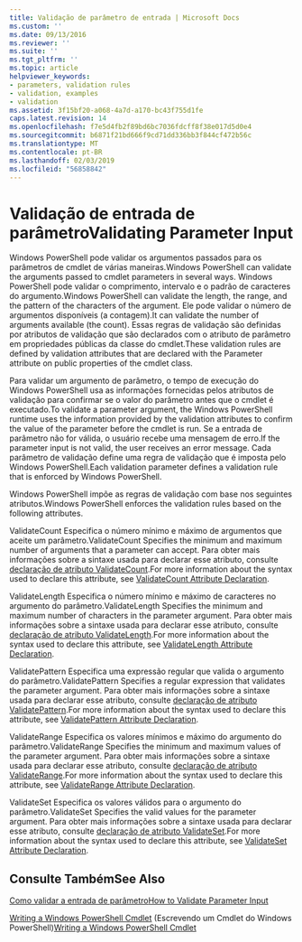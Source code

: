 ```yaml
---
title: Validação de parâmetro de entrada | Microsoft Docs
ms.custom: ''
ms.date: 09/13/2016
ms.reviewer: ''
ms.suite: ''
ms.tgt_pltfrm: ''
ms.topic: article
helpviewer_keywords:
- parameters, validation rules
- validation, examples
- validation
ms.assetid: 3f15bf20-a068-4a7d-a170-bc43f755d1fe
caps.latest.revision: 14
ms.openlocfilehash: f7e5d4fb2f89bd6bc7036fdcff8f38e017d5d0e4
ms.sourcegitcommit: b6871f21bd666f9cd71dd336bb3f844cf472b56c
ms.translationtype: MT
ms.contentlocale: pt-BR
ms.lasthandoff: 02/03/2019
ms.locfileid: "56858842"
---
```

# <a name="validating-parameter-input"></a><span data-ttu-id="4be1b-102">Validação de entrada de parâmetro</span><span class="sxs-lookup"><span data-stu-id="4be1b-102">Validating Parameter Input</span></span>

<span data-ttu-id="4be1b-103">Windows PowerShell pode validar os argumentos passados para os parâmetros de cmdlet de várias maneiras.</span><span class="sxs-lookup"><span data-stu-id="4be1b-103">Windows PowerShell can validate the arguments passed to cmdlet parameters in several ways.</span></span> <span data-ttu-id="4be1b-104">Windows PowerShell pode validar o comprimento, intervalo e o padrão de caracteres do argumento.</span><span class="sxs-lookup"><span data-stu-id="4be1b-104">Windows PowerShell can validate the length, the range, and the pattern of the characters of the argument.</span></span> <span data-ttu-id="4be1b-105">Ele pode validar o número de argumentos disponíveis (a contagem).</span><span class="sxs-lookup"><span data-stu-id="4be1b-105">It can validate the number of arguments available (the count).</span></span> <span data-ttu-id="4be1b-106">Essas regras de validação são definidas por atributos de validação que são declarados com o atributo de parâmetro em propriedades públicas da classe do cmdlet.</span><span class="sxs-lookup"><span data-stu-id="4be1b-106">These validation rules are defined by validation attributes that are declared with the Parameter attribute on public properties of the cmdlet class.</span></span>

<span data-ttu-id="4be1b-107">Para validar um argumento de parâmetro, o tempo de execução do Windows PowerShell usa as informações fornecidas pelos atributos de validação para confirmar se o valor do parâmetro antes que o cmdlet é executado.</span><span class="sxs-lookup"><span data-stu-id="4be1b-107">To validate a parameter argument, the Windows PowerShell runtime uses the information provided by the validation attributes to confirm the value of the parameter before the cmdlet is run.</span></span> <span data-ttu-id="4be1b-108">Se a entrada de parâmetro não for válida, o usuário recebe uma mensagem de erro.</span><span class="sxs-lookup"><span data-stu-id="4be1b-108">If the parameter input is not valid, the user receives an error message.</span></span> <span data-ttu-id="4be1b-109">Cada parâmetro de validação define uma regra de validação que é imposta pelo Windows PowerShell.</span><span class="sxs-lookup"><span data-stu-id="4be1b-109">Each validation parameter defines a validation rule that is enforced by Windows PowerShell.</span></span>

<span data-ttu-id="4be1b-110">Windows PowerShell impõe as regras de validação com base nos seguintes atributos.</span><span class="sxs-lookup"><span data-stu-id="4be1b-110">Windows PowerShell enforces the validation rules based on the following attributes.</span></span>

<span data-ttu-id="4be1b-111">ValidateCount Especifica o número mínimo e máximo de argumentos que aceite um parâmetro.</span><span class="sxs-lookup"><span data-stu-id="4be1b-111">ValidateCount Specifies the minimum and maximum number of arguments that a parameter can accept.</span></span> <span data-ttu-id="4be1b-112">Para obter mais informações sobre a sintaxe usada para declarar esse atributo, consulte [declaração de atributo ValidateCount](./validatecount-attribute-declaration.md).</span><span class="sxs-lookup"><span data-stu-id="4be1b-112">For more information about the syntax used to declare this attribute, see [ValidateCount Attribute Declaration](./validatecount-attribute-declaration.md).</span></span>

<span data-ttu-id="4be1b-113">ValidateLength Especifica o número mínimo e máximo de caracteres no argumento do parâmetro.</span><span class="sxs-lookup"><span data-stu-id="4be1b-113">ValidateLength Specifies the minimum and maximum number of characters in the parameter argument.</span></span> <span data-ttu-id="4be1b-114">Para obter mais informações sobre a sintaxe usada para declarar esse atributo, consulte [declaração de atributo ValidateLength](./validatelength-attribute-declaration.md).</span><span class="sxs-lookup"><span data-stu-id="4be1b-114">For more information about the syntax used to declare this attribute, see [ValidateLength Attribute Declaration](./validatelength-attribute-declaration.md).</span></span>

<span data-ttu-id="4be1b-115">ValidatePattern Especifica uma expressão regular que valida o argumento do parâmetro.</span><span class="sxs-lookup"><span data-stu-id="4be1b-115">ValidatePattern Specifies a regular expression that validates the parameter argument.</span></span> <span data-ttu-id="4be1b-116">Para obter mais informações sobre a sintaxe usada para declarar esse atributo, consulte [declaração de atributo ValidatePattern](./validatepattern-attribute-declaration.md).</span><span class="sxs-lookup"><span data-stu-id="4be1b-116">For more information about the syntax used to declare this attribute, see [ValidatePattern Attribute Declaration](./validatepattern-attribute-declaration.md).</span></span>

<span data-ttu-id="4be1b-117">ValidateRange Especifica os valores mínimos e máximo do argumento do parâmetro.</span><span class="sxs-lookup"><span data-stu-id="4be1b-117">ValidateRange Specifies the minimum and maximum values of the parameter argument.</span></span> <span data-ttu-id="4be1b-118">Para obter mais informações sobre a sintaxe usada para declarar esse atributo, consulte [declaração de atributo ValidateRange](./validaterange-attribute-declaration.md).</span><span class="sxs-lookup"><span data-stu-id="4be1b-118">For more information about the syntax used to declare this attribute, see [ValidateRange Attribute Declaration](./validaterange-attribute-declaration.md).</span></span>

<span data-ttu-id="4be1b-119">ValidateSet Especifica os valores válidos para o argumento do parâmetro.</span><span class="sxs-lookup"><span data-stu-id="4be1b-119">ValidateSet Specifies the valid values for the parameter argument.</span></span> <span data-ttu-id="4be1b-120">Para obter mais informações sobre a sintaxe usada para declarar esse atributo, consulte [declaração de atributo ValidateSet](./validateset-attribute-declaration.md).</span><span class="sxs-lookup"><span data-stu-id="4be1b-120">For more information about the syntax used to declare this attribute, see [ValidateSet Attribute Declaration](./validateset-attribute-declaration.md).</span></span>

## <a name="see-also"></a><span data-ttu-id="4be1b-121">Consulte Também</span><span class="sxs-lookup"><span data-stu-id="4be1b-121">See Also</span></span>

[<span data-ttu-id="4be1b-122">Como validar a entrada de parâmetro</span><span class="sxs-lookup"><span data-stu-id="4be1b-122">How to Validate Parameter Input</span></span>](./how-to-validate-parameter-input.md)

<span data-ttu-id="4be1b-123">[Writing a Windows PowerShell Cmdlet](./writing-a-windows-powershell-cmdlet.md) (Escrevendo um Cmdlet do Windows PowerShell)</span><span class="sxs-lookup"><span data-stu-id="4be1b-123">[Writing a Windows PowerShell Cmdlet](./writing-a-windows-powershell-cmdlet.md)</span></span>
